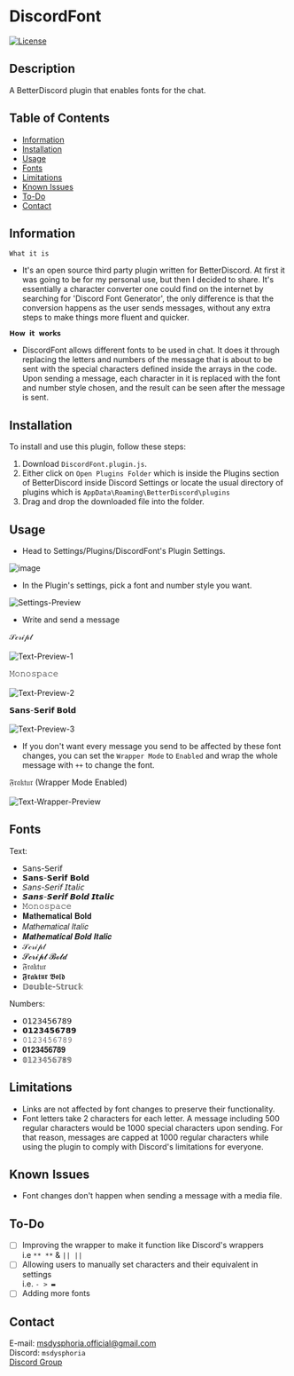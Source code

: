 # DiscordFont

[![License](https://img.shields.io/badge/license-Ms._Dysphoria-blue.svg)](LICENSE)

## Description

A BetterDiscord plugin that enables fonts for the chat.

## Table of Contents
- [Information](#information)
- [Installation](#installation)
- [Usage](#usage)
- [Fonts](#fonts)
- [Limitations](#limitations)
- [Known Issues](#knownissues)
- [To-Do](#to-do)
- [Contact](#contact)

## Information
`What it is` <br />
- It's an open source third party plugin written for BetterDiscord. At first it was going to be for my personal use, but then I decided to share. It's essentially a character converter one could find on the internet by searching for 'Discord Font Generator', the only difference is that the conversion happens as the user sends messages, without any extra steps to make things more fluent and quicker.
 
`𝗛𝗼𝘄 𝗶𝘁 𝘄𝗼𝗿𝗸𝘀` <br />
- DiscordFont allows different fonts to be used in chat. It does it through replacing the letters and numbers of the message that is about to be sent with the special characters defined inside the arrays in the code. Upon sending a message, each character in it is replaced with the font and number style chosen, and the result can be seen after the message is sent.
   
## Installation

To install and use this plugin, follow these steps:

1. Download `DiscordFont.plugin.js`.
2. Either click on `Open Plugins Folder` which is inside the Plugins section of BetterDiscord inside Discord Settings or locate the usual directory of plugins which is `AppData\Roaming\BetterDiscord\plugins`
3. Drag and drop the downloaded file into the folder.

## Usage
- Head to Settings/Plugins/DiscordFont's Plugin Settings.
  
![image](https://github.com/MsDysphoria/DiscordFont/assets/93496667/d7e4df74-85df-4ceb-bf7f-818117d39233)

- In the Plugin's settings, pick a font and number style you want.

![Settings-Preview](https://github.com/MsDysphoria/DiscordFont/assets/93496667/237f5741-ab5a-4788-bf36-c76d521c41eb)

- Write and send a message

𝒮𝒸𝓇𝒾𝓅𝓉<br /><br />
![Text-Preview-1](https://github.com/MsDysphoria/DiscordFont/assets/93496667/1c330739-572e-4c10-b54a-84a5e25cc588)

𝙼𝚘𝚗𝚘𝚜𝚙𝚊𝚌𝚎<br /><br />
![Text-Preview-2](https://github.com/MsDysphoria/DiscordFont/assets/93496667/9a67b4c2-446b-4f7b-b271-890db7c07c4f)

𝗦𝗮𝗻𝘀-𝗦𝗲𝗿𝗶𝗳 𝗕𝗼𝗹𝗱<br /><br />
![Text-Preview-3](https://github.com/MsDysphoria/DiscordFont/assets/93496667/d5c73edf-35ba-40e7-9ddf-08d719c2f55d)

- If you don't want every message you send to be affected by these font changes, you can set the `Wrapper Mode` to `Enabled` and wrap the whole message with `++` to change the font.

𝔉𝔯𝔞𝔨𝔱𝔲𝔯 (Wrapper Mode Enabled)<br /><br />
![Text-Wrapper-Preview](https://github.com/MsDysphoria/DiscordFont/assets/93496667/fab017a8-6ca8-4c62-8e74-57b131f96ff1)


## Fonts
Text:
- 𝖲𝖺𝗇𝗌-𝖲𝖾𝗋𝗂𝖿
- 𝗦𝗮𝗻𝘀-𝗦𝗲𝗿𝗶𝗳 𝗕𝗼𝗹𝗱
- 𝘚𝘢𝘯𝘴-𝘚𝘦𝘳𝘪𝘧 𝘐𝘵𝘢𝘭𝘪𝘤
- 𝙎𝙖𝙣𝙨-𝙎𝙚𝙧𝙞𝙛 𝘽𝙤𝙡𝙙 𝙄𝙩𝙖𝙡𝙞𝙘
- 𝙼𝚘𝚗𝚘𝚜𝚙𝚊𝚌𝚎
- 𝐌𝐚𝐭𝐡𝐞𝐦𝐚𝐭𝐢𝐜𝐚𝐥 𝐁𝐨𝐥𝐝
- 𝑀𝑎𝑡ℎ𝑒𝑚𝑎𝑡𝑖𝑐𝑎𝑙 𝐼𝑡𝑎𝑙𝑖𝑐
- 𝑴𝒂𝒕𝒉𝒆𝒎𝒂𝒕𝒊𝒄𝒂𝒍 𝑩𝒐𝒍𝒅 𝑰𝒕𝒂𝒍𝒊𝒄
- 𝒮𝒸𝓇𝒾𝓅𝓉
- 𝓢𝓬𝓻𝓲𝓹𝓽 𝓑𝓸𝓵𝓭
- 𝔉𝔯𝔞𝔨𝔱𝔲𝔯
- 𝕱𝖗𝖆𝖐𝖙𝖚𝖗 𝕭𝖔𝖑𝖉
- 𝔻𝕠𝕦𝕓𝕝𝕖-𝕊𝕥𝕣𝕦𝕔𝕜

Numbers:
- 𝟢𝟣𝟤𝟥𝟦𝟧𝟨𝟩𝟪𝟫
- 𝟬𝟭𝟮𝟯𝟰𝟱𝟲𝟳𝟴𝟵
- 𝟶𝟷𝟸𝟹𝟺𝟻𝟼𝟽𝟾𝟿
- 𝟎𝟏𝟐𝟑𝟒𝟓𝟔𝟕𝟖𝟗
- 𝟘𝟙𝟚𝟛𝟜𝟝𝟞𝟟𝟠𝟡
  
## Limitations
- Links are not affected by font changes to preserve their functionality.
- Font letters take 2 characters for each letter. A message including 500 regular characters would be 1000 special characters upon sending. For that reason, messages are capped at 1000 regular characters while using the plugin to comply with Discord's limitations for everyone.
  
## Known Issues
- Font changes don't happen when sending a message with a media file.

## To-Do
- [ ] Improving the wrapper to make it function like Discord's wrappers<br />
i.e `** **` & `|| ||`
- [ ] Allowing users to manually set characters and their equivalent in settings<br />
i.e. `- > ▬`
- [ ] Adding more fonts
## Contact
E-mail: msdysphoria.official@gmail.com<br />
Discord: `msdysphoria`<br />
[Discord Group](https://discord.gg/r8VVXuYVTa)
